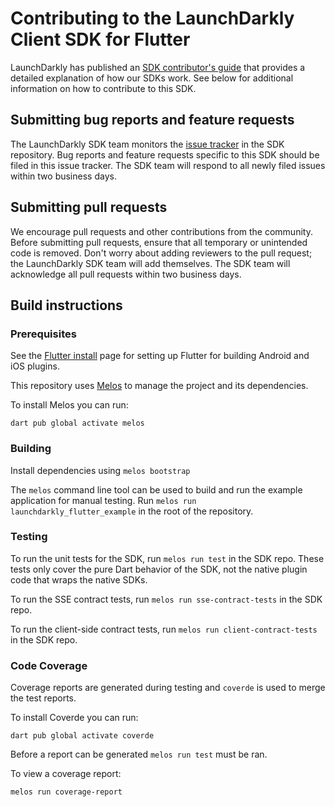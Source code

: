 Contributing to the LaunchDarkly Client SDK for Flutter
================================================

LaunchDarkly has published an [SDK contributor's guide](https://docs.launchdarkly.com/sdk/concepts/contributors-guide) that provides a detailed explanation of how our SDKs work. See below for additional information on how to contribute to this SDK.

Submitting bug reports and feature requests
------------------

The LaunchDarkly SDK team monitors the [issue tracker](https://github.com/launchdarkly/flutter-client-sdk/issues) in the SDK repository. Bug reports and feature requests specific to this SDK should be filed in this issue tracker. The SDK team will respond to all newly filed issues within two business days.

Submitting pull requests
------------------

We encourage pull requests and other contributions from the community. Before submitting pull requests, ensure that all temporary or unintended code is removed. Don't worry about adding reviewers to the pull request; the LaunchDarkly SDK team will add themselves. The SDK team will acknowledge all pull requests within two business days.

Build instructions
------------------

### Prerequisites

See the [Flutter install](https://flutter.dev/docs/get-started/install) page for setting up Flutter for building Android and iOS plugins.

This repository uses [Melos](https://github.com/invertase/melos) to manage the project and its dependencies.

To install Melos you can run:
```
dart pub global activate melos
```

### Building

Install dependencies using `melos bootstrap`

The `melos` command line tool can be used to build and run the example application for manual testing. Run `melos run launchdarkly_flutter_example` in the root of the repository.

### Testing

To run the unit tests for the SDK, run `melos run test` in the SDK repo. These tests only cover the pure Dart behavior of the SDK, not the native plugin code that wraps the native SDKs.

To run the SSE contract tests, run `melos run sse-contract-tests` in the SDK repo.

To run the client-side contract tests, run `melos run client-contract-tests` in the SDK repo.

### Code Coverage

Coverage reports are generated during testing and `coverde` is used to merge the test reports.

To install Coverde you can run:
```
dart pub global activate coverde
```

Before a report can be generated `melos run test` must be ran.

To view a coverage report:
```
melos run coverage-report
```
